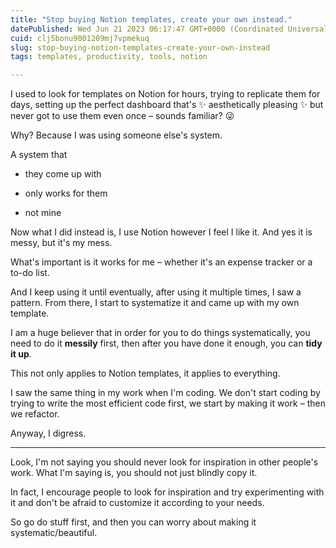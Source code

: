 ```yaml
---
title: "Stop buying Notion templates, create your own instead."
datePublished: Wed Jun 21 2023 06:17:47 GMT+0000 (Coordinated Universal Time)
cuid: clj5bonu9001209mj7vpmekuq
slug: stop-buying-notion-templates-create-your-own-instead
tags: templates, productivity, tools, notion

---
```


I used to look for templates on Notion for hours, trying to replicate them for days, setting up the perfect dashboard that's ✨ aesthetically pleasing ✨ but never got to use them even once – sounds familiar? 😜

Why? Because I was using someone else's system.

A system that

* they come up with
    
* only works for them
    
* not mine
    

Now what I did instead is, I use Notion however I feel I like it. And yes it is messy, but it's my mess.

What's important is it works for me – whether it's an expense tracker or a to-do list.

And I keep using it until eventually, after using it multiple times, I saw a pattern. From there, I start to systematize it and came up with my own template.

I am a huge believer that in order for you to do things systematically, you need to do it **messily** first, then after you have done it enough, you can **tidy it up**.

This not only applies to Notion templates, it applies to everything.

I saw the same thing in my work when I'm coding. We don't start coding by trying to write the most efficient code first, we start by making it work – then we refactor.

Anyway, I digress.

---

Look, I'm not saying you should never look for inspiration in other people's work. What I'm saying is, you should not just blindly copy it.

In fact, I encourage people to look for inspiration and try experimenting with it and don't be afraid to customize it according to your needs.

So go do stuff first, and then you can worry about making it systematic/beautiful.